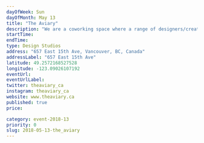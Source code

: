 ```yaml
---
dayOfWeek: Sun
dayOfMonth: May 13
title: "The Aviary"
description: "We are a coworking space where a range of designers/creatives share the studio together. We will have some type of installation/exhibit on display.<br> "
startTime: 
endTime: 
type: Design Studios
address: "657 East 15th Ave, Vancouver, BC, Canada"
addressLabel: "657 East 15th Ave"
latitude: 49.2572168527528
longitude: -123.09026107192
eventUrl: 
eventUrlLabel: 
twitter: theaviary_ca
instagram: theaviary_ca
website: www.theaviary.ca
published: true
price: 

category: event-2018-13
priority: 0
slug: 2018-05-13-the_aviary
---
```

